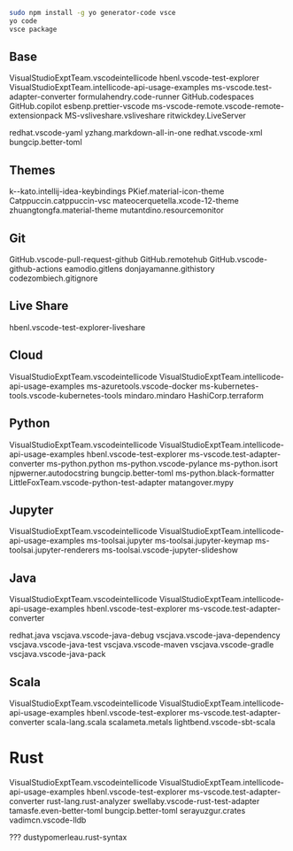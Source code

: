 ```bash
sudo npm install -g yo generator-code vsce
yo code
vsce package
```

## Base

VisualStudioExptTeam.vscodeintellicode
hbenl.vscode-test-explorer
VisualStudioExptTeam.intellicode-api-usage-examples
ms-vscode.test-adapter-converter
formulahendry.code-runner
GitHub.codespaces
GitHub.copilot
esbenp.prettier-vscode
ms-vscode-remote.vscode-remote-extensionpack
MS-vsliveshare.vsliveshare
ritwickdey.LiveServer

redhat.vscode-yaml
yzhang.markdown-all-in-one
redhat.vscode-xml
bungcip.better-toml

## Themes

k--kato.intellij-idea-keybindings
PKief.material-icon-theme
Catppuccin.catppuccin-vsc
mateocerquetella.xcode-12-theme
zhuangtongfa.material-theme
mutantdino.resourcemonitor

## Git

GitHub.vscode-pull-request-github
GitHub.remotehub
GitHub.vscode-github-actions
eamodio.gitlens
donjayamanne.githistory
codezombiech.gitignore

## Live Share

hbenl.vscode-test-explorer-liveshare

## Cloud

VisualStudioExptTeam.vscodeintellicode
VisualStudioExptTeam.intellicode-api-usage-examples
ms-azuretools.vscode-docker
ms-kubernetes-tools.vscode-kubernetes-tools
mindaro.mindaro
HashiCorp.terraform

## Python

VisualStudioExptTeam.vscodeintellicode
VisualStudioExptTeam.intellicode-api-usage-examples
hbenl.vscode-test-explorer
ms-vscode.test-adapter-converter
ms-python.python
ms-python.vscode-pylance
ms-python.isort
njpwerner.autodocstring
bungcip.better-toml
ms-python.black-formatter
LittleFoxTeam.vscode-python-test-adapter
matangover.mypy

## Jupyter

VisualStudioExptTeam.vscodeintellicode
VisualStudioExptTeam.intellicode-api-usage-examples
ms-toolsai.jupyter
ms-toolsai.jupyter-keymap
ms-toolsai.jupyter-renderers
ms-toolsai.vscode-jupyter-slideshow

## Java

VisualStudioExptTeam.vscodeintellicode
VisualStudioExptTeam.intellicode-api-usage-examples
hbenl.vscode-test-explorer
ms-vscode.test-adapter-converter

redhat.java
vscjava.vscode-java-debug
vscjava.vscode-java-dependency
vscjava.vscode-java-test
vscjava.vscode-maven
vscjava.vscode-gradle
vscjava.vscode-java-pack

## Scala

VisualStudioExptTeam.vscodeintellicode
VisualStudioExptTeam.intellicode-api-usage-examples
hbenl.vscode-test-explorer
ms-vscode.test-adapter-converter
scala-lang.scala
scalameta.metals
lightbend.vscode-sbt-scala

# Rust

VisualStudioExptTeam.vscodeintellicode
VisualStudioExptTeam.intellicode-api-usage-examples
hbenl.vscode-test-explorer
ms-vscode.test-adapter-converter
rust-lang.rust-analyzer
swellaby.vscode-rust-test-adapter
tamasfe.even-better-toml
bungcip.better-toml
serayuzgur.crates
vadimcn.vscode-lldb

???
dustypomerleau.rust-syntax
